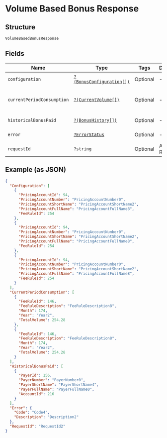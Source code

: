 
# Volume Based Bonus Response

## Structure

`VolumeBasedBonusResponse`

## Fields

| Name | Type | Tags | Description | Getter | Setter |
|  --- | --- | --- | --- | --- | --- |
| `configuration` | [`?(BonusConfiguration[])`](../../doc/models/bonus-configuration.md) | Optional | - | getConfiguration(): ?array | setConfiguration(?array configuration): void |
| `currentPeriodConsumption` | [`?(CurrentVolume[])`](../../doc/models/current-volume.md) | Optional | - | getCurrentPeriodConsumption(): ?array | setCurrentPeriodConsumption(?array currentPeriodConsumption): void |
| `historicalBonusPaid` | [`?(BonusHistory[])`](../../doc/models/bonus-history.md) | Optional | - | getHistoricalBonusPaid(): ?array | setHistoricalBonusPaid(?array historicalBonusPaid): void |
| `error` | [`?ErrorStatus`](../../doc/models/error-status.md) | Optional | - | getError(): ?ErrorStatus | setError(?ErrorStatus error): void |
| `requestId` | `?string` | Optional | API Request Id | getRequestId(): ?string | setRequestId(?string requestId): void |

## Example (as JSON)

```json
{
  "Configuration": [
    {
      "PricingAccountId": 94,
      "PricingAccountNumber": "PricingAccountNumber0",
      "PricingAccountShortName": "PricingAccountShortName2",
      "PricingAccountFullName": "PricingAccountFullName8",
      "FeeRuleId": 254
    },
    {
      "PricingAccountId": 94,
      "PricingAccountNumber": "PricingAccountNumber0",
      "PricingAccountShortName": "PricingAccountShortName2",
      "PricingAccountFullName": "PricingAccountFullName8",
      "FeeRuleId": 254
    },
    {
      "PricingAccountId": 94,
      "PricingAccountNumber": "PricingAccountNumber0",
      "PricingAccountShortName": "PricingAccountShortName2",
      "PricingAccountFullName": "PricingAccountFullName8",
      "FeeRuleId": 254
    }
  ],
  "CurrentPeriodConsumption": [
    {
      "FeeRuleId": 146,
      "FeeRuleDescription": "FeeRuleDescription8",
      "Month": 174,
      "Year": "Year2",
      "TotalVolume": 254.28
    },
    {
      "FeeRuleId": 146,
      "FeeRuleDescription": "FeeRuleDescription8",
      "Month": 174,
      "Year": "Year2",
      "TotalVolume": 254.28
    }
  ],
  "HistoricalBonusPaid": [
    {
      "PayerId": 156,
      "PayerNumber": "PayerNumber0",
      "PayerShortName": "PayerShortName4",
      "PayerFullName": "PayerFullName0",
      "AccountId": 216
    }
  ],
  "Error": {
    "Code": "Code4",
    "Description": "Description2"
  },
  "RequestId": "RequestId2"
}
```

